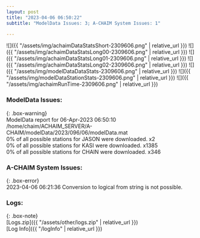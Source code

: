```yaml
---
layout: post
title: "2023-04-06 06:50:22"
subtitle: "ModelData Issues: 3; A-CHAIM System Issues: 1"

---
```


![]({{ "/assets/img/achaimDataStatsShort-2309606.png" | relative_url }})
![]({{ "/assets/img/achaimDataStatsLong00-2309606.png" | relative_url }})
![]({{ "/assets/img/achaimDataStatsLong01-2309606.png" | relative_url }})
![]({{ "/assets/img/achaimDataStatsLong02-2309606.png" | relative_url }})
![]({{ "/assets/img/modelDataDataStats-2309606.png" | relative_url }})
![]({{ "/assets/img/modelDataStationStats-2309606.png" | relative_url }})
![]({{ "/assets/img/achaimRunTime-2309606.png" | relative_url }})


### ModelData Issues:  
  
{: .box-warning}  
 ModelData report for 06-Apr-2023 06:50:10   
 /home/chaim/ACHAIM_SERVER/A-CHAIM/modelData/2023/096/06/modelData.mat   
 0% of all possible stations for JASON were downloaded. x2   
 0% of all possible stations for KASI were downloaded. x1385   
 0% of all possible stations for CHAIN were downloaded. x346   
  
### A-CHAIM System Issues:  
  
{: .box-error}  
2023-04-06 06:21:36 Conversion to logical from string is not possible.  

### Logs:  
  
{: .box-note}  
[Logs.zip]({{ "/assets/other/logs.zip" | relative_url }})  
[Log Info]({{ "/logInfo" | relative_url }})  
